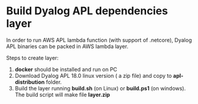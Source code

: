 # Build Dyalog APL dependencies layer

In order to run AWS APL lambda function (with support of .netcore), Dyalog APL binaries can be packed in AWS lambda layer.

Steps to create layer:
1. **docker** should be installed and run on PC
2. Download Dyalog APL 18.0 linux version ( a zip file) and copy to **apl-distribution** folder.
3. Build the layer running **build.sh** (on Linux) or **build.ps1** (on windows). The build script will make file **layer.zip**
